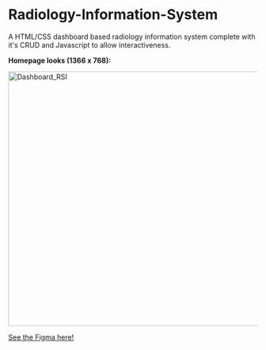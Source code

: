 # Radiology-Information-System
A HTML/CSS dashboard based radiology information system complete with it's CRUD and Javascript to allow interactiveness.

<b>Homepage looks (1366 x 768):</b>

<img width="513" alt="Dashboard_RSI" src="https://github.com/user-attachments/assets/db0986e6-6b6b-42fb-bb9b-dd5b564ed808">

<a href="https://www.w3schools.com](https://www.figma.com/design/JDFMipfcUsrl4A9V4K00BL/Radiology-IS?node-id=0-1&t=I3lSWi1gaJzV7giK-1">See the Figma here!</a>
